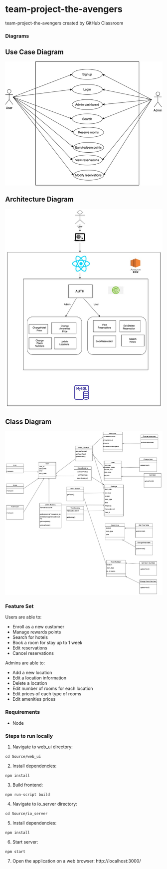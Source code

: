 # team-project-the-avengers
team-project-the-avengers created by GitHub Classroom

### Diagrams
## Use Case Diagram
![](documents/UseCaseDiagram.png)

## Architecture Diagram
![](documents/ArchitectureDiagram.jpeg)

## Class Diagram
![](documents/ClassDiagram.jpeg)

### Feature Set
Users are able to:
- Enroll as a new customer
- Manage rewards points
- Search for hotels
- Book a room for stay up to 1 week
- Edit reservations
- Cancel reservations

Admins are able to:
- Add a new location
- Edit a location information
- Delete a location
- Edit number of rooms for each location
- Edit prices of each type of rooms
- Edit amenities prices

### Requirements
- Node

### Steps to run locally
1. Navigate to web_ui directory:
```
cd Source/web_ui
```

2. Install dependencies:
```
npm install
```

3. Build frontend:
```
npm run-script build
```

4. Navigate to io_server directory:
```
cd Source/io_server
```

5. Install dependencies:
```
npm install
```

6. Start server:
```
npm start
```

7. Open the application on a web browser: http://localhost:3000/
